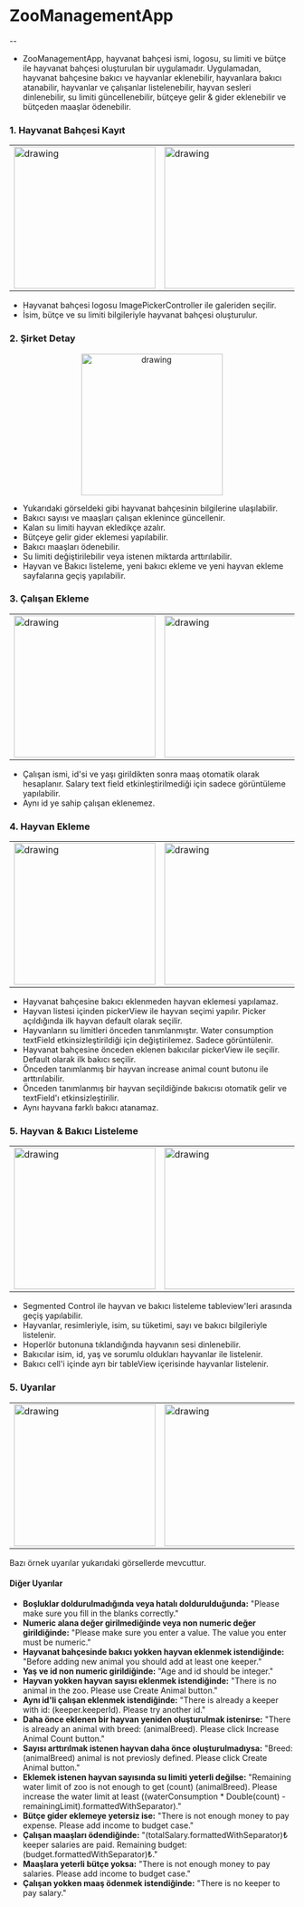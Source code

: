 
# ZooManagementApp
--
- ZooManagementApp, hayvanat bahçesi ismi, logosu,  su limiti ve bütçe ile hayvanat bahçesi oluşturulan bir uygulamadır. Uygulamadan, hayvanat bahçesine bakıcı ve hayvanlar eklenebilir, hayvanlara bakıcı atanabilir, hayvanlar ve çalışanlar listelenebilir, hayvan sesleri dinlenebilir, su limiti güncellenebilir, bütçeye gelir & gider eklenebilir ve bütçeden maaşlar ödenebilir.

### 1. Hayvanat Bahçesi Kayıt
<div align="center">
<table>
<tr>
<td><img src="https://user-images.githubusercontent.com/96587699/202917847-591b1a43-7780-4a6d-905c-9eb8c4e969d7.png" alt="drawing" width="250"/></td>  
<td><img src="https://user-images.githubusercontent.com/96587699/202917685-c211e6bd-6f71-40c0-916e-e4e2c45235d9.png" alt="drawing" width="250"/></td>  
</tr>
</table>
</div>

- Hayvanat bahçesi logosu ImagePickerController ile galeriden seçilir.
- İsim, bütçe ve su limiti bilgileriyle hayvanat bahçesi oluşturulur.

### 2. Şirket Detay
<div align="center">
<td><img src="https://user-images.githubusercontent.com/96587699/202917688-d114df2d-2e2d-4651-9b2b-0108dfae4539.png" alt="drawing" width="250"/></td>  
</div>

- Yukarıdaki görseldeki gibi hayvanat bahçesinin bilgilerine ulaşılabilir.
- Bakıcı sayısı ve maaşları çalışan eklenince güncellenir.
- Kalan su limiti hayvan ekledikçe azalır.
- Bütçeye gelir gider eklemesi yapılabilir.
- Bakıcı maaşları ödenebilir.
- Su limiti değiştirilebilir veya istenen miktarda arttırılabilir.
- Hayvan ve Bakıcı listeleme, yeni bakıcı ekleme ve yeni hayvan ekleme sayfalarına geçiş yapılabilir.

### 3. Çalışan Ekleme
<div align="center">
<table>
<tr>
<td><img src="https://user-images.githubusercontent.com/96587699/202917692-f220e71f-3082-4b2c-b02b-63c70da03a02.png" alt="drawing" width="250"/></td>  
<td><img src="https://user-images.githubusercontent.com/96587699/202917696-eb500c33-28b5-40c3-ada1-de281cb822f4.png" alt="drawing" width="250"/></td>  
</tr>
</table>
</div>

- Çalışan ismi, id'si ve yaşı girildikten sonra maaş otomatik olarak hesaplanır. Salary text field etkinleştirilmediği için sadece görüntüleme yapılabilir.
- Aynı id ye sahip çalışan eklenemez.

### 4. Hayvan Ekleme
<div align="center">
<table>
<tr>
<td><img src="https://user-images.githubusercontent.com/96587699/202917703-0c8a53a2-050d-4a22-a6a6-78f72c8fdd01.png" alt="drawing" width="250"/></td>  
<td><img src="https://user-images.githubusercontent.com/96587699/202917707-1e5867d8-ed71-4260-b5fd-a05a01213e40.png" alt="drawing" width="250"/></td>  
<td><img src="https://user-images.githubusercontent.com/96587699/202917709-012ccd26-5a2d-4bf2-bfd9-4a13f965570b.png" alt="drawing" width="250"/></td>  
</tr>
</table>
</div>

- Hayvanat bahçesine bakıcı eklenmeden hayvan eklemesi yapılamaz.
- Hayvan listesi içinden pickerView ile hayvan seçimi yapılır. Picker açıldığında ilk hayvan default olarak seçilir.
- Hayvanların su limitleri önceden tanımlanmıştır. Water consumption textField etkinsizleştirildiği için değiştirilemez. Sadece görüntülenir.
- Hayvanat bahçesine önceden eklenen bakıcılar pickerView ile seçilir. Default olarak ilk bakıcı seçilir.
- Önceden tanımlanmış bir hayvan increase animal count butonu ile arttırılabilir.
- Önceden tanımlanmış bir hayvan seçildiğinde bakıcısı otomatik gelir ve textField'ı etkinsizleştirilir.
- Aynı hayvana farklı bakıcı atanamaz.

### 5. Hayvan & Bakıcı Listeleme
<div align="center">
<table>
<tr>
<td><img src="https://user-images.githubusercontent.com/96587699/202917710-10229c3c-f1af-4c48-b5b5-b93ea2ad8263.png" alt="drawing" width="250"/></td>  
<td><img src="https://user-images.githubusercontent.com/96587699/202917713-43b97186-598e-4731-b293-7eadeef64257.png" alt="drawing" width="250"/></td>  
</tr>
</table>
</div>

- Segmented Control ile hayvan ve bakıcı listeleme tableview'leri arasında geçiş yapılabilir.
- Hayvanlar, resimleriyle, isim, su tüketimi, sayı ve bakıcı bilgileriyle listelenir.
- Hoperlör butonuna tıklandığında hayvanın sesi dinlenebilir.
- Bakıcılar isim, id, yaş ve sorumlu oldukları hayvanlar ile listelenir.
- Bakıcı cell'i içinde ayrı bir tableView içerisinde hayvanlar listelenir.

### 5. Uyarılar
<div align="center">
<table>
<tr>
<td><img src="https://user-images.githubusercontent.com/96587699/202917716-bce9cd99-12b3-4c81-82b8-6426bba291e8.png" alt="drawing" width="250"/></td>   
<td><img src="https://user-images.githubusercontent.com/96587699/202917719-f283a98e-5b3a-4fd1-a06a-6d8382f0c079.png" alt="drawing" width="250"/></td>  
<td><img src="https://user-images.githubusercontent.com/96587699/202917721-f532bccf-6f7c-468d-afab-0fc289340146.png" alt="drawing" width="250"/></td>  
</tr>
</table>
</div>

Bazı örnek uyarılar yukarıdaki görsellerde mevcuttur.
#### Diğer Uyarılar

- **Boşluklar doldurulmadığında veya hatalı doldurulduğunda:** "Please make sure you fill in the blanks correctly."
-  **Numeric alana değer girilmediğinde veya non numeric değer girildiğinde:** "Please make sure you enter a value. The value you enter must be numeric."
- **Hayvanat bahçesinde bakıcı yokken hayvan eklenmek istendiğinde:** "Before adding new animal you should add at least one keeper."
 - **Yaş ve id non numeric girildiğinde:** "Age and id should be integer."
- **Hayvan yokken hayvan sayısı eklenmek istendiğinde:** "There is no animal in the zoo. Please use Create Animal button."
- **Aynı id'li çalışan eklenmek istendiğinde:** "There is already a keeper with id: \(keeper.keeperId). Please try another id."
- **Daha önce eklenen bir hayvan yeniden oluşturulmak istenirse:** "There is already an animal with breed: \(animalBreed). Please click Increase Animal Count button."
- **Sayısı arttırılmak istenen hayvan daha önce oluşturulmadıysa:** "Breed: \(animalBreed) animal is not previosly defined. Please click Create Animal button."
- **Eklemek istenen hayvan sayısında su limiti yeterli değilse:** "Remaining water limit of zoo is not enough to get \(count) \(animalBreed). Please increase the water limit at least \((waterConsumption * Double(count) - remainingLimit).formattedWithSeparator)."
- **Bütçe gider eklemeye yetersiz ise:** "There is not enough money to pay expense. Please add income to budget case."
- **Çalışan maaşları ödendiğinde:** "\(totalSalary.formattedWithSeparator)₺ keeper salaries are paid. Remaining budget: \(budget.formattedWithSeparator)₺."
- **Maaşlara yeterli bütçe yoksa:** "There is not enough money to pay salaries. Please add income to budget case."
- **Çalışan yokken maaş ödenmek istendiğinde:** "There is no keeper to pay salary."
